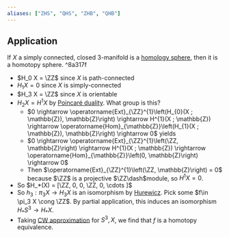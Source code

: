 ```yaml
---
aliases: ["ZHS", "QHS", "ZHB", "QHB"]
---
```


## Application
If $X$ a simply connected, closed 3-manifold is a [homology sphere](homology%20sphere.md), then it is a homotopy sphere.  ^8a317f

- $H_0 X = \ZZ$ since $X$ is path-connected
- $H_1 X = 0$ since $X$ is simply-connected
- $H_3 X = \ZZ$ since $X$ is orientable
- $H_2 X = H^1 X$ by [Poincaré duality](Poincaré%20duality). What group is this?
  - $0 \rightarrow \operatorname{Ext}_{\ZZ}^{1}\left(H_{0}(X ; \mathbb{Z}), \mathbb{Z}\right) \rightarrow H^{1}(X ; \mathbb{Z}) \rightarrow \operatorname{Hom}_{\mathbb{Z}}\left(H_{1}(X ; \mathbb{Z}), \mathbb{Z}\right) \rightarrow 0$ yields
  - $0 \rightarrow \operatorname{Ext}_{\ZZ}^{1}\left(\ZZ, \mathbb{Z}\right) \rightarrow H^{1}(X ; \mathbb{Z}) \rightarrow \operatorname{Hom}_{\mathbb{Z}}\left(0, \mathbb{Z}\right) \rightarrow 0$
  - Then $\operatorname{Ext}_{\ZZ}^{1}\left(\ZZ, \mathbb{Z}\right) = 0$ because $\ZZ$ is a projective $\ZZ\dash$module, so $H^1 X = 0$.
- So $H_*(X) = [\ZZ, 0, 0, \ZZ, 0, \cdots ]$
- So $h_3: \pi_3 X \to H_3 X$ is an isomorphism by [Hurewicz](Hurewicz). Pick some $f\in \pi_3 X \cong \ZZ$. By partial application, this induces an isomorphism $H_* S^3 \to H_* X$.
- Taking [CW approximation](CW%20approximation) for $S^3, X$, we find that $f$ is a homotopy equivalence.